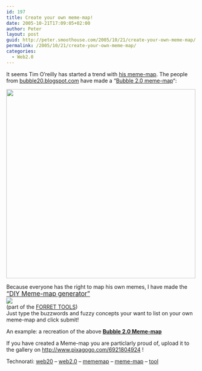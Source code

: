 ```yaml
---
id: 197
title: Create your own meme-map!
date: 2005-10-21T17:09:05+02:00
author: Peter
layout: post
guid: http://peter.smoothouse.com/2005/10/21/create-your-own-meme-map/
permalink: /2005/10/21/create-your-own-meme-map/
categories:
  - Web2.0
---
```

It seems Tim O&#8217;reilly has started a trend with [his meme-map](http://www.oreillynet.com/pub/a/oreilly/tim/news/2005/09/30/what-is-web-20.html#mememap). The people from [bubble20.blogspot.com](http://bubble20.blogspot.com) have made a &#8220;[Bubble 2.0 meme-map](http://bubble20.blogspot.com/2005/10/bubble-2_11.html)&#8220;:

[<img src="http://static.flickr.com/33/54802532_ec6fd40007.jpg?v=0" width="500" border="0" />](http://bubble20.blogspot.com/2005/10/bubble-2_11.html)

Because everyone has the right to map his own memes, I have made the  
<big><a href="http://www.forret.com/tools/mememap.asp">&#8220;DIY Meme-map generator&#8221;<br /> <img src="http://static.flickr.com/24/54569968_fb1dfad7c4_t.jpg" border="0" /></a></big>  
(part of the [FORRET TOOLS](http://www.forret.com/tools/))  
Just type the buzzwords and fuzzy concepts your want to list on your own meme-map and click submit!

An example: a recreation of the above [**Bubble 2.0 Meme-map**](http://www.forret.com/tools/mememap.asp?title=Bubble+2.0+Meme-map&green=Build+to+Flip%0D%0A%242800+Conferences%0D%0AMonetizing+the+Long+Tail%0D%0ARe-emergence+of+the+Futurists%0D%0AHenry+Blodgett%0D%0ABroadband%21+No%2C+Mobile%21+Wait%2C+no%2C+3G%21%0D%0AMary+Meeker&pink=Features+as+Companies%0D%0AContent+is+King%0D%0ATenderloin+Launch+Parties%0D%0APodcasting%0D%0A%24100K+Startup+Cost%2C+%2420M+Exit%0D%0AIndia%21+No%2C+China%21+Wait%2C+no%2C+Korea%21%0D%0ANo-Name+VC%27s%0D%0APopularity+first%2C+revenue+model+later%0D%0AMedia+convergence%0D%0ABubble+Angst&orange=Strategic+Positioning%3A%0D%0A*+%22The+first+ten+years+of+the+web+was+just+a+warm-up%22%0D%0A%0D%0AUser+Positioning%3A%0D%0A*+Check+out+the+beta%21+It%27s+free+and+it%27s+AJAX-y%21%0D%0A%0D%0ACore+Competencies%3A%0D%0A*+Powerpoint+%28for+pitches%29%0D%0A*+AJAX+%28for+demos%29%0D%0A*+Google+Maps+API%0D%0A*+Ability+to+ask+for+%2425M+with+a+straight+face)

If you have created a Meme-map you are particlarly proud of, upload it to the gallery on <http://www.pixagogo.com/6921804924> !

Technorati: <a href="http://technorati.com/tag/web20" rel="tag">web20</a> &#8211; <a href="http://technorati.com/tag/web2.0" rel="tag">web2.0</a> &#8211; <a href="http://technorati.com/tag/mememap" rel="tag">mememap</a> &#8211; <a href="http://technorati.com/tag/meme-map" rel="tag">meme-map</a> &#8211; <a href="http://technorati.com/tag/tool" rel="tag">tool</a>
